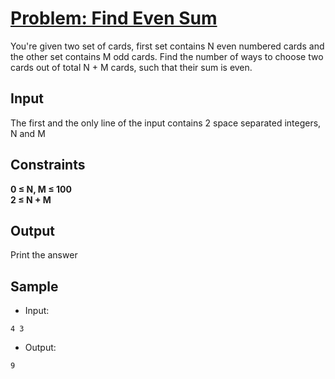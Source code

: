 # [Problem: Find Even Sum](https://my.newtonschool.co/playground/code/ey4zbv58l2r1)

You're given two set of cards, first set contains N even numbered cards and the other set contains M odd cards. Find the number of ways to choose two cards out of total N + M cards, such that their sum is even. 

## Input

The first and the only line of the input contains 2 space separated integers, N and M

## Constraints

**0 ≤ N, M ≤ 100 <br>
 2 ≤ N + M**

## Output

Print the answer

## Sample

- Input:
```
4 3
```

- Output:
```
9
```
